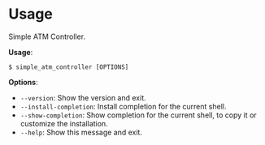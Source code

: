 # Usage

Simple ATM Controller.

**Usage**:

```console
$ simple_atm_controller [OPTIONS]
```

**Options**:

* `--version`: Show the version and exit.
* `--install-completion`: Install completion for the current shell.
* `--show-completion`: Show completion for the current shell, to copy it or customize the installation.
* `--help`: Show this message and exit.
